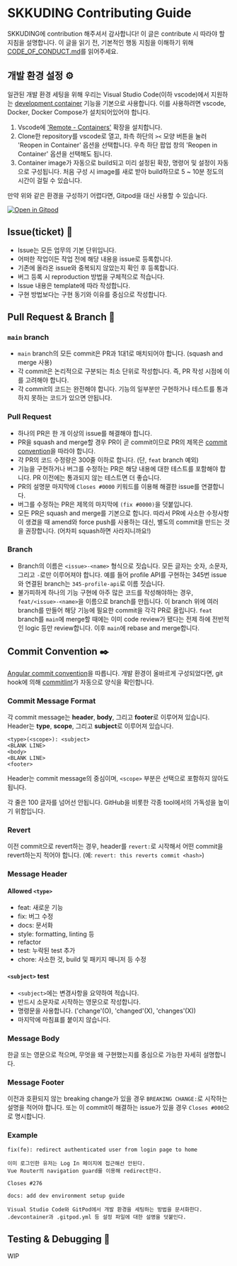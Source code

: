 # SKKUDING Contributing Guide

SKKUDING에 contribution 해주셔서 감사합니다! 이 글은 contribute 시 따라야 할 지침을 설명합니다. 이 글을 읽기 전, 기본적인 행동 지침을 이해하기 위해 [CODE_OF_CONDUCT.md](CODE_OF_CONDUCT.md)를 읽어주세요.

## 개발 환경 설정 ⚙️

일관된 개발 환경 세팅을 위해 우리는 Visual Studio Code(이하 vscode)에서 지원하는 [development container](https://code.visualstudio.com/docs/remote/containers) 기능을 기본으로 사용합니다. 이를 사용하려면 vscode, Docker, Docker Compose가 설치되어있어야 합니다.

1. Vscode에 ['Remote - Containers'](https://marketplace.visualstudio.com/items?itemName=ms-vscode-remote.remote-containers) 확장을 설치합니다.
2. Clone한 repository를 vscode로 열고, 좌측 하단의 `><` 모양 버튼을 눌러 'Reopen in Container' 옵션을 선택합니다. 우측 하단 팝업 창의 'Reopen in Container' 옵션을 선택해도 됩니다.
3. Container image가 자동으로 build되고 미리 설정된 확장, 명령어 및 설정이 자동으로 구성됩니다. 처음 구성 시 image를 새로 받아 build하므로 5 ~ 10분 정도의 시간이 걸릴 수 있습니다.

만약 위와 같은 환경을 구성하기 어렵다면, Gitpod을 대신 사용할 수 있습니다.

[![Open in Gitpod](https://gitpod.io/button/open-in-gitpod.svg)](https://gitpod.io/#https://github.com/skkuding/next)

## Issue(ticket) 🎫

- Issue는 모든 업무의 기본 단위입니다.
- 어떠한 작업이든 작업 전에 해당 내용을 issue로 등록합니다.
- 기존에 올라온 issue와 중복되지 않았는지 확인 후 등록합니다.
- 버그 등록 시 reproduction 방법을 구체적으로 적습니다.
- Issue 내용은 template에 따라 작성합니다.
- 구현 방법보다는 구현 동기와 이유를 중심으로 작성합니다.

## <a name="pr-and-branch"></a> Pull Request & Branch 🌲

### `main` branch

- `main` branch의 모든 commit은 PR과 1대1로 매치되어야 합니다. (squash and merge 사용)
- 각 commit은 논리적으로 구분되는 최소 단위로 작성합니다. 즉, PR 작성 시점에 이를 고려해야 합니다.
- 각 commit의 코드는 완전해야 합니다. 기능의 일부분만 구현하거나 테스트를 통과하지 못하는 코드가 있으면 안됩니다.

### Pull Request

- 하나의 PR은 한 개 이상의 issue를 해결해야 합니다.
- PR을 squash and merge할 경우 PR이 곧 commit이므로 PR의 제목은 [commit convention](#commit-convention)을 따라야 합니다.
- 각 PR의 코드 수정량은 300줄 이하로 합니다. (단, `feat` branch 예외)
- 기능을 구현하거나 버그를 수정하는 PR은 해당 내용에 대한 테스트를 포함해야 합니다. PR 이전에는 통과되지 않는 테스트면 더 좋습니다.
- PR의 설명문 마지막에 `Closes #0000` 키워드를 이용해 해결한 issue를 연결합니다.
- 버그를 수정하는 PR은 제목의 마지막에 `(fix #0000)`을 덧붙입니다.
- 모든 PR은 squash and merge를 기본으로 합니다. 따라서 PR에 사소한 수정사항이 생겼을 때 amend와 force push를 사용하는 대신, 별도의 commit을 만드는 것을 권장합니다. (어차피 squash하면 사라지니까요!)

### Branch

- Branch의 이름은 `<issue>-<name>` 형식으로 짓습니다. 모든 글자는 숫자, 소문자, 그리고 `-`로만 이루어져야 합니다. 예를 들어 profile API를 구현하는 345번 issue와 연결된 branch는 `345-profile-api`로 이름 짓습니다.
- 불가피하게 하나의 기능 구현에 아주 많은 코드를 작성해야하는 경우, `feat/<issue>-<name>`을 이름으로 branch를 만듭니다. 이 branch 위에 여러 branch를 만들어 해당 기능에 필요한 commit을 각각 PR로 올립니다. `feat` branch를 `main`에 merge할 때에는 이미 code review가 됐다는 전제 하에 전반적인 logic 등만 review합니다. 이후 `main`에 rebase and merge합니다.

## <a name="commit-convention"></a> Commit Convention ✒️

[Angular commit convention](https://github.com/conventional-changelog/conventional-changelog/tree/master/packages/conventional-changelog-angular)을 따릅니다. 개발 환경이 올바르게 구성되었다면, git hook에 의해 [commitlint](https://github.com/conventional-changelog/commitlint)가 자동으로 양식을 확인합니다.

### Commit Message Format

각 commit message는 **header**, **body**, 그리고 **footer**로 이루어져 있습니다. Header는 **type**, **scope**, 그리고 **subject**로 이루어져 있습니다.

```
<type>(<scope>): <subject>
<BLANK LINE>
<body>
<BLANK LINE>
<footer>
```

Header는 commit message의 중심이며, `<scope>` 부분은 선택으로 포함하지 않아도 됩니다.

각 줄은 100 글자를 넘어선 안됩니다. GitHub을 비롯한 각종 tool에서의 가독성을 높이기 위함입니다.

### Revert

이전 commit으로 revert하는 경우, header를 `revert:`로 시작해서 어떤 commit을 revert하는지 적어야 합니다. (예: `revert: this reverts commit <hash>`)

### Message Header

#### Allowed `<type>`

- feat: 새로운 기능
- fix: 버그 수정
- docs: 문서화
- style: formatting, linting 등
- refactor
- test: 누락된 test 추가
- chore: 사소한 것, build 및 패키지 매니저 등 수정

#### `<subject>` test

- `<subject>`에는 변경사항을 요약하여 적습니다.
- 반드시 소문자로 시작하는 영문으로 작성합니다.
- 명령문을 사용합니다. ('change'(O), 'changed'(X), 'changes'(X))
- 마지막에 마침표를 붙이지 않습니다.

### Message Body

한글 또는 영문으로 적으며, 무엇을 왜 구현했는지를 중심으로 가능한 자세히 설명합니다.

### Message Footer

이전과 호환되지 않는 breaking change가 있을 경우 `BREAKING CHANGE:`로 시작하는 설명을 적어야 합니다. 또는 이 commit이 해결하는 issue가 있을 경우 `Closes #000`으로 명시합니다.

### Example

```
fix(fe): redirect authenticated user from login page to home

이미 로그인한 유저는 Log In 페이지에 접근해선 안된다.
Vue Router의 navigation guard를 이용해 redirect한다.

Closes #276
```

```
docs: add dev environment setup guide

Visual Studio Code와 GitPod에서 개발 환경을 세팅하는 방법을 문서화한다.
.devcontainer과 .gitpod.yml 등 설정 파일에 대한 설명을 덧붙인다.
```

## Testing & Debugging 🐞

WIP

